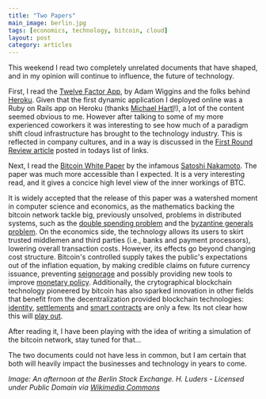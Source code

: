 ```yaml
---
title: "Two Papers"
main_image: berlin.jpg
tags: [economics, technology, bitcoin, cloud]
layout: post
category: articles
---
```


This weekend I read two completely unrelated documents that have shaped, and in my opinion will continue to influence, the future of technology.

First, I read the [Twelve Factor App](http://12factor.net), by Adam Wiggins and the folks behind [Heroku](heroku.com). Given that the first dynamic application I deployed online was a Ruby on Rails app on Heroku (thanks [Michael Hartl](https://www.railstutorial.org/book)!), a lot of the content seemed obvious to me. However after talking to some of my more experienced coworkers it was interesting to see how much of a paradigm shift cloud infrastructure has brought to the technology industry. This is reflected in company cultures, and in a way is discussed in the [First Round Review article](http://firstround.com/review/the-right-way-to-ship-software/) posted in todays list of links.

Next, I read the [Bitcoin White Paper](https://bitcoin.org/bitcoin.pdf) by the infamous [Satoshi Nakamoto](https://en.wikipedia.org/wiki/Satoshi_Nakamoto). The paper was much more accessible than I expected. It is a very interesting read, and it gives a concice high level view of the inner workings of BTC. 

It is widely accepted that the release of this paper was a watershed moment in computer science and economics, as the mathematics backing the bitcoin network tackle big, previously unsolved, problems in  distributed systems, such as the [double spending problem](https://en.bitcoin.it/wiki/Double-spending) and the [byzantine generals problem](https://en.wikipedia.org/wiki/Byzantine_fault_tolerance). On the economics side, the technology allows its users to skirt trusted middlemen and third parties (i.e., banks and payment processors), lowering overall transaction costs. However, its effects go beyond changing cost structure. Bitcoin's controlled supply takes the public's expectations out of the inflation equation, by making credible claims on future currency issuance, preventing [seignorage](https://en.wikipedia.org/wiki/Seigniorage) and possibly providing new tools to improve [monetary policy](http://andolfatto.blogspot.com/2015/11/bitcoin-and-central-banking.html). Additionally, the crytographical blockchain technology pioneered by bitcoin has also sparked innovation in other fields that benefit from the decentralization provided blockchain technologies: [identity](https://onename.com/), [settlements](https://ripple.com/) and [smart contracts](https://ethereum.org/) are only a few. Its not clear how this will [play out](http://joel.mn/post/103546215249/the-blockchain-application-stack). 

After reading it, I have been playing with the idea of writing a simulation of the bitcoin network, stay tuned for that...

The two documents could not have less in common, but I am certain that both will heavily impact the businesses and technology in years to come.

*Image: An afternoon at the Berlin Stock Exchange. H. Luders - Licensed under Public Domain via [Wikimedia Commons](https://commons.wikimedia.org/wiki/File:Die_Gartenlaube_(1875)_b_456.jpg)*
